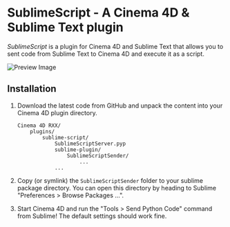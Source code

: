 # SublimeScript - A Cinema 4D & Sublime Text plugin

*SublimeScript* is a plugin for Cinema 4D and Sublime Text that allows
you to sent code from Sublime Text to Cinema 4D and execute it as a script.

![Preview Image](preview.png)

## Installation

1. Download the latest code from GitHub and unpack the content into
your Cinema 4D plugin directory.

    ```
    Cinema 4D RXX/
        plugins/
            sublime-script/
                SublimeScriptServer.pyp
                sublime-plugin/
                    SublimeScriptSender/
                        ...
                ...
    ```

2. Copy (or symlink) the `SublimeScriptSender` folder to your sublime
package directory. You can open this directory by heading to Sublime
"Preferences > Browse Packages ...".

3. Start Cinema 4D and run the "Tools > Send Python Code" command from
Sublime! The default settings should work fine.
